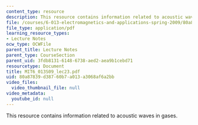 ```yaml
---
content_type: resource
description: This resource contains information related to acoustic waves in gases.
file: /courses/6-013-electromagnetics-and-applications-spring-2009/80a87839d38760b7a013a3068af6a2bb_MIT6_013S09_lec23.pdf
file_type: application/pdf
learning_resource_types:
- Lecture Notes
ocw_type: OCWFile
parent_title: Lecture Notes
parent_type: CourseSection
parent_uid: 3fdb8131-6148-6738-aed2-aea9b1cebd71
resourcetype: Document
title: MIT6_013S09_lec23.pdf
uid: 80a87839-d387-60b7-a013-a3068af6a2bb
video_files:
  video_thumbnail_file: null
video_metadata:
  youtube_id: null
---
```

This resource contains information related to acoustic waves in gases.

